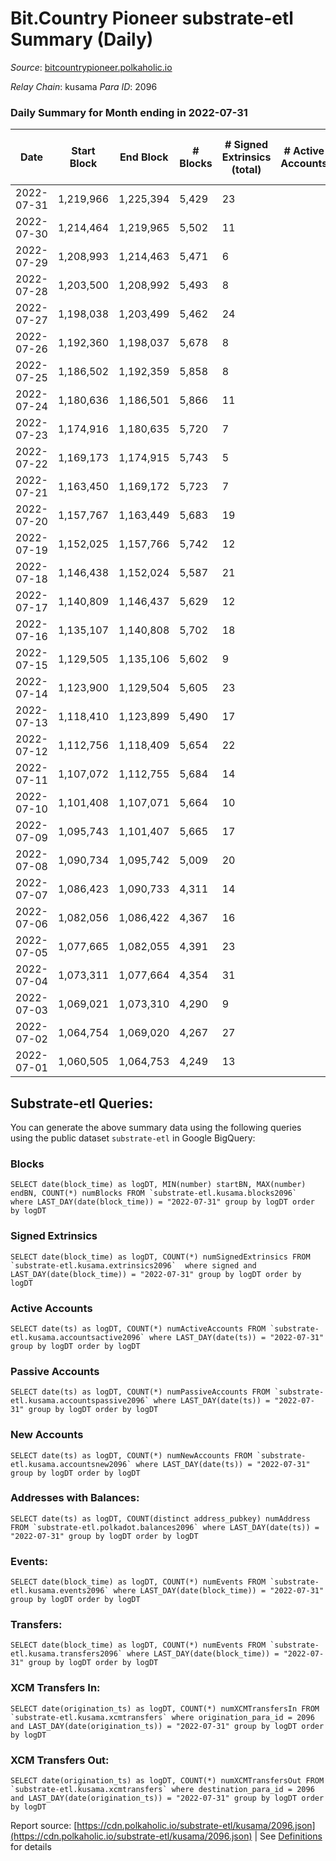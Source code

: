 # Bit.Country Pioneer substrate-etl Summary (Daily)

_Source_: [bitcountrypioneer.polkaholic.io](https://bitcountrypioneer.polkaholic.io)

*Relay Chain*: kusama
*Para ID*: 2096



### Daily Summary for Month ending in 2022-07-31


| Date | Start Block | End Block | # Blocks | # Signed Extrinsics (total) | # Active Accounts | # Passive | # New | # Addresses with Balances | # Events | # Transfers | # XCM Transfers In | # XCM Transfers Out | Issues | 
| ---- | ----------- | --------- | -------- | --------------------------- | ----------------- | --------- | ----- | ------------------------- | -------- | ----------- | ------------------ | ------------------- | ------ |
| 2022-07-31 | 1,219,966 | 1,225,394 | 5,429 | 23 |  |  |  | 16,851 | 11,975 | 708  |   |   |  |
| 2022-07-30 | 1,214,464 | 1,219,965 | 5,502 | 11 |  |  |  | 16,851 | 11,792 | 444  |   |   |  |
| 2022-07-29 | 1,208,993 | 1,214,463 | 5,471 | 6 |  |  |  | 16,851 | 11,418 | 165  |   |   |  |
| 2022-07-28 | 1,203,500 | 1,208,992 | 5,493 | 8 |  |  |  | 16,851 | 11,582 | 274  |   |   |  |
| 2022-07-27 | 1,198,038 | 1,203,499 | 5,462 | 24 |  |  |  | 16,851 | 12,106 | 767  |   |   |  |
| 2022-07-26 | 1,192,360 | 1,198,037 | 5,678 | 8 |  |  |  | 16,851 | 12,516 | 529  |   |   |  |
| 2022-07-25 | 1,186,502 | 1,192,359 | 5,858 | 8 |  |  |  | 16,801 | 12,345 | 289  |   |   |  |
| 2022-07-24 | 1,180,636 | 1,186,501 | 5,866 | 11 |  |  |  | 16,801 | 12,617 | 523  |   |   |  |
| 2022-07-23 | 1,174,916 | 1,180,635 | 5,720 | 7 |  |  |  | 16,801 | 12,070 | 302  |   |   |  |
| 2022-07-22 | 1,169,173 | 1,174,915 | 5,743 | 5 |  |  |  | 16,801 | 12,058 | 251  |   |   |  |
| 2022-07-21 | 1,163,450 | 1,169,172 | 5,723 | 7 |  |  |  | 16,801 | 12,015 | 237  |   |   |  |
| 2022-07-20 | 1,157,767 | 1,163,449 | 5,683 | 19 |  |  |  | 16,801 | 12,369 | 605  |   |   |  |
| 2022-07-19 | 1,152,025 | 1,157,766 | 5,742 | 12 |  |  |  | 16,801 | 12,300 | 460  |   |   |  |
| 2022-07-18 | 1,146,438 | 1,152,024 | 5,587 | 21 |  |  |  | 16,801 | 12,447 | 839 ($0.02) | 2 ($0.07) | 1 ($0.37) |  |
| 2022-07-17 | 1,140,809 | 1,146,437 | 5,629 | 12 |  |  |  | 16,798 | 12,249 | 637  |   |   |  |
| 2022-07-16 | 1,135,107 | 1,140,808 | 5,702 | 18 |  |  |  | 16,798 | 12,113 | 429  |   |   |  |
| 2022-07-15 | 1,129,505 | 1,135,106 | 5,602 | 9 |  |  |  | 16,747 | 11,532 |   |   |   |  |
| 2022-07-14 | 1,123,900 | 1,129,504 | 5,605 | 23 |  |  |  | 16,747 | 11,603 |   |   |   |  |
| 2022-07-13 | 1,118,410 | 1,123,899 | 5,490 | 17 |  |  |  | 16,747 | 11,341 |   |   |   |  |
| 2022-07-12 | 1,112,756 | 1,118,409 | 5,654 | 22 |  |  |  | 16,747 | 11,698 |   |   |   |  |
| 2022-07-11 | 1,107,072 | 1,112,755 | 5,684 | 14 |  |  |  | 16,747 | 11,709 | 51  |   |   |  |
| 2022-07-10 | 1,101,408 | 1,107,071 | 5,664 | 10 |  |  |  | 16,747 | 11,796 | 621  |   |   |  |
| 2022-07-09 | 1,095,743 | 1,101,407 | 5,665 | 17 |  |  |  | 16,647 | 12,086 | 671  |   |   |  |
| 2022-07-08 | 1,090,734 | 1,095,742 | 5,009 | 20 |  |  |  | 16,647 | 10,810 | 688  |   |   |  |
| 2022-07-07 | 1,086,423 | 1,090,733 | 4,311 | 14 |  |  |  | 16,647 | 9,213 | 517  |   |   |  |
| 2022-07-06 | 1,082,056 | 1,086,422 | 4,367 | 16 |  |  |  | 16,647 | 9,383 | 569  |   |   |  |
| 2022-07-05 | 1,077,665 | 1,082,055 | 4,391 | 23 |  |  |  | 16,647 | 9,537 | 638  |   |   |  |
| 2022-07-04 | 1,073,311 | 1,077,664 | 4,354 | 31 |  |  |  | 16,647 | 10,018 | 1,157  |   |   |  |
| 2022-07-03 | 1,069,021 | 1,073,310 | 4,290 | 9 |  |  |  | 16,647 | 8,992 | 363  |   |   |  |
| 2022-07-02 | 1,064,754 | 1,069,020 | 4,267 | 27 |  |  |  | 16,647 | 9,440 | 767  |   |   |  |
| 2022-07-01 | 1,060,505 | 1,064,753 | 4,249 | 13 |  |  |  | 16,647 | 9,112 | 645  |   |   |  |

## Substrate-etl Queries:
You can generate the above summary data using the following queries using the public dataset `substrate-etl` in Google BigQuery:


### Blocks
```
SELECT date(block_time) as logDT, MIN(number) startBN, MAX(number) endBN, COUNT(*) numBlocks FROM `substrate-etl.kusama.blocks2096`  where LAST_DAY(date(block_time)) = "2022-07-31" group by logDT order by logDT
```


### Signed Extrinsics
```
SELECT date(block_time) as logDT, COUNT(*) numSignedExtrinsics FROM `substrate-etl.kusama.extrinsics2096`  where signed and LAST_DAY(date(block_time)) = "2022-07-31" group by logDT order by logDT
```


### Active Accounts
```
SELECT date(ts) as logDT, COUNT(*) numActiveAccounts FROM `substrate-etl.kusama.accountsactive2096` where LAST_DAY(date(ts)) = "2022-07-31" group by logDT order by logDT
```


### Passive Accounts
```
SELECT date(ts) as logDT, COUNT(*) numPassiveAccounts FROM `substrate-etl.kusama.accountspassive2096` where LAST_DAY(date(ts)) = "2022-07-31" group by logDT order by logDT
```


### New Accounts
```
SELECT date(ts) as logDT, COUNT(*) numNewAccounts FROM `substrate-etl.kusama.accountsnew2096` where LAST_DAY(date(ts)) = "2022-07-31" group by logDT order by logDT
```


### Addresses with Balances:
```
SELECT date(ts) as logDT, COUNT(distinct address_pubkey) numAddress FROM `substrate-etl.polkadot.balances2096` where LAST_DAY(date(ts)) = "2022-07-31" group by logDT order by logDT
```


### Events:
```
SELECT date(block_time) as logDT, COUNT(*) numEvents FROM `substrate-etl.kusama.events2096` where LAST_DAY(date(block_time)) = "2022-07-31" group by logDT order by logDT
```


### Transfers:
```
SELECT date(block_time) as logDT, COUNT(*) numEvents FROM `substrate-etl.kusama.transfers2096` where LAST_DAY(date(block_time)) = "2022-07-31" group by logDT order by logDT
```


### XCM Transfers In:
```
SELECT date(origination_ts) as logDT, COUNT(*) numXCMTransfersIn FROM `substrate-etl.kusama.xcmtransfers` where origination_para_id = 2096 and LAST_DAY(date(origination_ts)) = "2022-07-31" group by logDT order by logDT
```


### XCM Transfers Out:
```
SELECT date(origination_ts) as logDT, COUNT(*) numXCMTransfersOut FROM `substrate-etl.kusama.xcmtransfers` where destination_para_id = 2096 and LAST_DAY(date(origination_ts)) = "2022-07-31" group by logDT order by logDT
```



Report source: [https://cdn.polkaholic.io/substrate-etl/kusama/2096.json](https://cdn.polkaholic.io/substrate-etl/kusama/2096.json) | See [Definitions](/DEFINITIONS.md) for details
